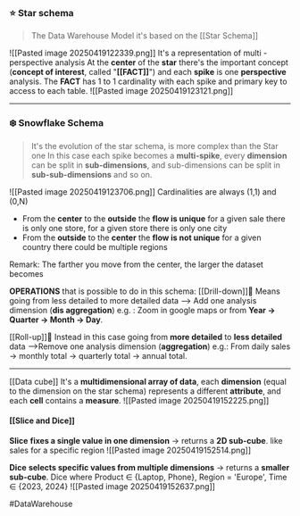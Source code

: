 ### ⭐ Star schema
>The Data Warehouse Model it's based on the [[Star Schema]]

![[Pasted image 20250419122339.png]]
It's a representation of multi - perspective analysis
At the **center** of the **star** there's the important concept (**concept of interest**, called "**[[FACT]]**") and each **spike** is one **perspective** analysis.
The **FACT** has 1 to 1 cardinality with each spike and primary key to access to each table.
![[Pasted image 20250419123121.png]]

---
### ❄️ Snowflake Schema
>It's the evolution of the star schema, is more complex than the Star one
>In this case each spike becomes a **multi-spike**, every **dimension** can be split in **sub-dimensions**, and sub-dimensions can be split in **sub-sub-dimensions** and so on.

![[Pasted image 20250419123706.png]]
Cardinalities are always (1,1) and (0,N)
- From the **center** to the **outside** the **flow is unique** 
	for a given sale there is only one store, for a given store there is only one city
- From the **outside** to the **center** the **flow is not unique**
	for a given country there could be multiple regions

Remark:
	The farther you move from the center, the larger the dataset becomes

**OPERATIONS** that is possible to do in this schema:
[[Drill-down]]🔽
Means going from less detailed to more detailed data --> Add one analysis dimension (**dis aggregation**)
	e.g. : Zoom in google maps or from **Year → Quarter → Month → Day**.

[[Roll-up]]🔼
Instead in this case going from **more detailed** to **less detailed** data -->Remove one analysis dimension (**aggregation**)
	e.g.: From daily sales → monthly total → quarterly total → annual total.

---
[[Data cube]]
It's a **multidimensional array of data**, each **dimension** (equal to the dimension on the star schema) represents a different **attribute**, and each **cell** contains a **measure**.
![[Pasted image 20250419152225.png]]
#### [[Slice and Dice]]
**Slice** **fixes a single value in one dimension** → returns a **2D sub-cube**.
	like sales for a specific region
![[Pasted image 20250419152514.png]]

**Dice** **selects specific values from multiple dimensions** → returns a **smaller sub-cube**.
	Dice where Product ∈ {Laptop, Phone}, Region = 'Europe', Time ∈ {2023, 2024}
![[Pasted image 20250419152637.png]]

#DataWarehouse
